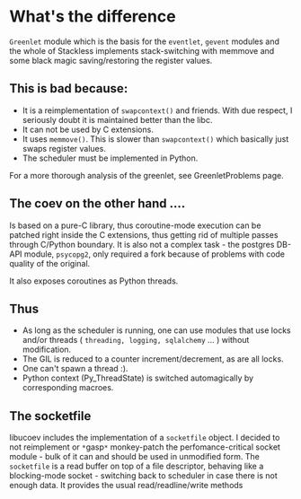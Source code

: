 # What's the difference #

`Greenlet` module which is the basis for the `eventlet`, `gevent` modules and the whole of Stackless implements stack-switching with memmove and some black magic saving/restoring the register values.

## This is bad because: ##

  * It is a reimplementation of `swapcontext()` and friends. With due respect, I seriously doubt it is maintained better than the libc.
  * It can not be used by C extensions.
  * It uses `memmove()`. This is slower than `swapcontext()` which basically just swaps register values.
  * The scheduler must be implemented in Python.

For a more thorough analysis of the greenlet, see GreenletProblems page.

## The coev on the other hand .... ##

Is based on a pure-C library, thus coroutine-mode execution can be patched right inside the C extensions, thus getting rid of multiple passes through C/Python boundary. It is also not a complex task - the postgres DB-API module, `psycopg2`, only required a fork because of problems with code quality of the original.

It also exposes coroutines as Python threads.

## Thus ##

  * As long as the scheduler is running, one can use modules that use locks and/or threads ( `threading, logging, sqlalchemy` ... ) without modification.
  * The GIL is reduced to a counter increment/decrement, as are all locks.
  * One can't spawn a thread :).
  * Python context (Py\_ThreadState) is switched automagically by corresponding macroes.

## The socketfile ##

libucoev includes the implementation of a `socketfile` object. I decided to not reimplement or `*`gasp`*` monkey-patch the perfomance-critical socket module - bulk of it can and should be used in unmodified form. The `socketfile`  is a read buffer on top of a file descriptor, behaving like a blocking-mode socket - switching back to scheduler in case there is not enough data. It provides the usual read/readline/write methods
